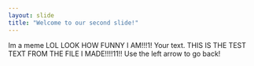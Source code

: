 ```yaml
---
layout: slide
title: "Welcome to our second slide!"
---
```


Im a meme LOL LOOK HOW FUNNY I AM!!!1!
Your text. THIS IS THE TEST TEXT FROM THE FILE I MADE!!!!11!!
Use the left arrow to go back!
